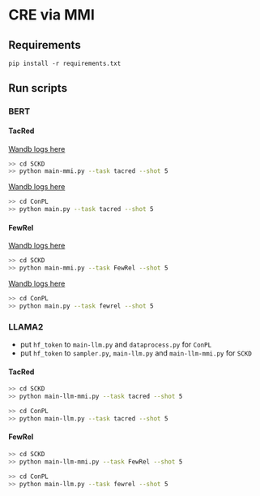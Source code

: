 # CRE via MMI

## Requirements
```
pip install -r requirements.txt
```

## Run scripts
### BERT
#### TacRed

[Wandb logs here](https://wandb.ai/banana1209/DATN/runs/hnaifl2y/logs?nw=nwuserthanhnx1209)
```bash
>> cd SCKD
>> python main-mmi.py --task tacred --shot 5 
```

[Wandb logs here](https://wandb.ai/banana1209/DATN/runs/qd1yel07/logs?nw=nwuserthanhnx1209)
```bash
>> cd ConPL
>> python main.py --task tacred --shot 5  
```

#### FewRel

[Wandb logs here](https://wandb.ai/banana1209/DATN/runs/ijm94ol7/logs?nw=nwuserthanhnx1209)
```bash
>> cd SCKD
>> python main-mmi.py --task FewRel --shot 5 
```

[Wandb logs here](https://wandb.ai/banana1209/DATN/runs/bs39lao1?nw=nwuserthanhnx1209)
```bash
>> cd ConPL
>> python main.py --task fewrel --shot 5  
```
### LLAMA2
* put `hf_token` to `main-llm.py` and `dataprocess.py` for `ConPL`
* put `hf_token` to `sampler.py`, `main-llm.py` and `main-llm-mmi.py` for `SCKD`
#### TacRed
```bash
>> cd SCKD
>> python main-llm-mmi.py --task tacred --shot 5 
```

```bash
>> cd ConPL
>> python main-llm.py --task tacred --shot 5  
```

#### FewRel
```bash
>> cd SCKD
>> python main-llm-mmi.py --task FewRel --shot 5 
```

```bash
>> cd ConPL
>> python main-llm.py --task fewrel --shot 5  
```

